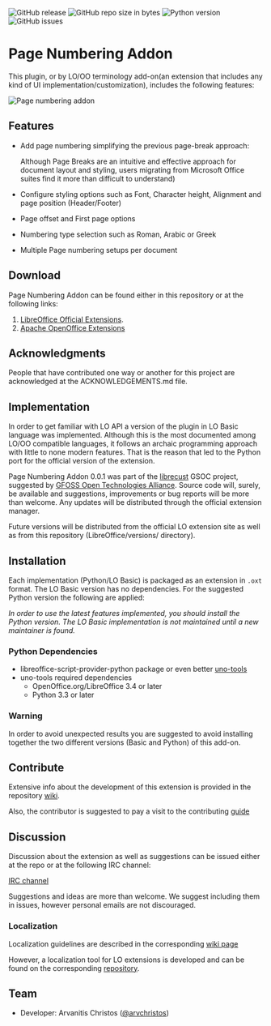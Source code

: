 ![GitHub release](https://img.shields.io/github/release/arvchristos/lo-page-numbering.svg)
![GitHub repo size in bytes](https://img.shields.io/github/repo-size/arvchristos/lo-page-numbering.svg?colorB=fedcba)
![Python version](https://img.shields.io/badge/python-3.5-green.svg)
![GitHub issues](https://img.shields.io/github/issues/arvchristos/lo-page-numbering.svg)

# Page Numbering Addon

This plugin, or by LO/OO terminology add-on(an extension that includes any kind of UI implementation/customization), includes the following features:

![Page numbering addon](https://extensions.libreoffice.org/extensions/page-numbering-addon/@@images/screenshot/large)

## Features
* Add page numbering simplifying the previous page-break approach:

  Although Page Breaks are an intuitive and effective approach for document layout and styling, users migrating from Microsoft Office suites find it more than difficult to understand)

* Configure styling options such as Font, Character height, Alignment and page position (Header/Footer)
* Page offset and First page options
* Numbering type selection such as Roman, Arabic or Greek
* Multiple Page numbering setups per document

## Download
Page Numbering Addon can be found either in this repository or at the following links:
1. [LibreOffice Official Extensions](https://extensions.libreoffice.org/extensions/page-numbering-addon).
2. [Apache OpenOffice Extensions](https://extensions.openoffice.org/en/project/page-numbering-addon)

## Acknowledgments
People that have contributed one way or another for this project are acknowledged at the ACKNOWLEDGEMENTS.md file.

## Implementation
In order to get familiar with LO API a version of the plugin in LO Basic language was implemented. Although this is the most documented among LO/OO compatible languages, it follows an archaic programming approach with little to none modern features. That is the reason that led to the Python port for the official version of the extension.

Page Numbering Addon 0.0.1 was part of the [librecust](https://github.com/eellak/gsoc2018-librecust) GSOC project, suggested by [GFOSS Open Technologies Alliance](https://gfoss.eu/home-posts/). 
Source code will, surely, be available and suggestions, improvements or bug reports will be more than welcome. Any updates will be distributed through the official extension manager.

Future versions will be distributed from the official LO extension site as well as from this repository (LibreOffice/versions/
 directory). 

## Installation
Each implementation (Python/LO Basic) is packaged as an extension in `.oxt` format. The LO Basic version has no dependencies. For the suggested Python version the following are applied:

*In order to use the latest features implemented, you should install the Python version. The LO Basic implementation is not
maintained until a new maintainer is found.*

### Python Dependencies
* libreoffice-script-provider-python package or even better [uno-tools](https://pypi.org/project/unotools/)
* uno-tools required dependencies
  - OpenOffice.org/LibreOffice 3.4 or later
  - Python 3.3 or later

### Warning
In order to avoid unexpected results you are suggested to avoid installing together the two different versions (Basic and Python) of this add-on.

## Contribute 
Extensive info about the development of this extension is provided in the repository [wiki](https://gitlab.com/lo_extensions/lo-page-numbering/wikis/home).

Also, the contributor is suggested to pay a visit to the contributing [guide](https://github.com/arvchristos/lo-page-numbering/blob/master/CONTRIBUTING.md) 

## Discussion
Discussion about the extension as well as suggestions can be issued either at the repo or at the following IRC channel:

[IRC channel](https://riot.im/app/#/room/!pywEKwnnGVkNrbMljv:matrix.org)

Suggestions and ideas are more than welcome. We suggest including them in issues, however personal emails are not discouraged.

### Localization 
Localization guidelines are described in the corresponding [wiki page](https://gitlab.com/lo_extensions/lo-page-numbering/wikis/Localization-tutorial)

However, a localization tool for LO extensions is developed and can be found on the corresponding [repository](https://gitlab.com/lo_extensions/l10n-utility).

## Team 
* Developer: Arvanitis Christos ([@arvchristos](https://github.com/arvchristos))

